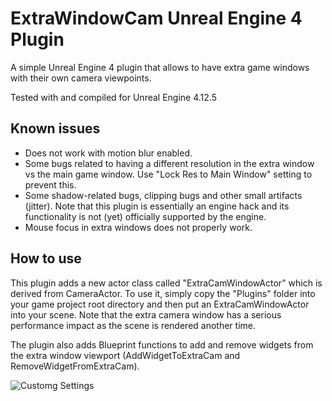 # ExtraWindowCam Unreal Engine 4 Plugin
A simple Unreal Engine 4 plugin that allows to have extra game windows with their own camera viewpoints. 

Tested with and compiled for Unreal Engine 4.12.5

## Known issues

- Does not work with motion blur enabled.
- Some bugs related to having a different resolution in the extra window vs the main game window. Use "Lock Res to Main Window" setting to prevent this.
- Some shadow-related bugs, clipping bugs and other small artifacts (jitter). Note that this plugin is essentially an engine hack and its functionality is not (yet) officially supported by the engine.
- Mouse focus in extra windows does not properly work.

## How to use

This plugin adds a new actor class called "ExtraCamWindowActor" which is derived from CameraActor. To use it, simply copy the "Plugins" folder into your game project root directory and then put an ExtraCamWindowActor into your scene.  Note that the extra camera window has a serious performance impact as the scene is rendered another time.

The plugin also adds Blueprint functions to add and remove widgets from the extra window viewport (AddWidgetToExtraCam and RemoveWidgetFromExtraCam).

![Customg Settings](https://raw.githubusercontent.com/chaosgrid/ExtraCamWindow/master/extraCamWindowPlugin.png)
